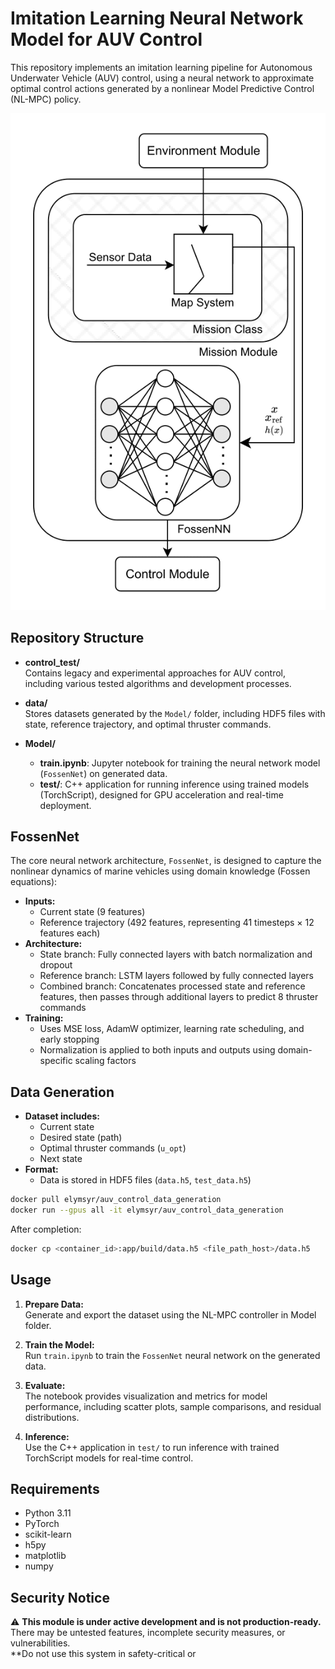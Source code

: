 # Imitation Learning Neural Network Model for AUV Control

This repository implements an imitation learning pipeline for Autonomous Underwater Vehicle (AUV) control, using a neural network to approximate optimal control actions generated by a nonlinear Model Predictive Control (NL-MPC) policy.

![FossenNet Architecture](docs/media/fossennn.png)

## Repository Structure

- **control_test/**  
  Contains legacy and experimental approaches for AUV control, including various tested algorithms and development processes.

- **data/**  
  Stores datasets generated by the `Model/` folder, including HDF5 files with state, reference trajectory, and optimal thruster commands.

- **Model/**  
  - **train.ipynb**: Jupyter notebook for training the neural network model (`FossenNet`) on generated data.  
  - **test/**: C++ application for running inference using trained models (TorchScript), designed for GPU acceleration and real-time deployment.

## FossenNet

The core neural network architecture, `FossenNet`, is designed to capture the nonlinear dynamics of marine vehicles using domain knowledge (Fossen equations):

- **Inputs:**  
  - Current state (9 features)  
  - Reference trajectory (492 features, representing 41 timesteps × 12 features each)
- **Architecture:**  
  - State branch: Fully connected layers with batch normalization and dropout  
  - Reference branch: LSTM layers followed by fully connected layers  
  - Combined branch: Concatenates processed state and reference features, then passes through additional layers to predict 8 thruster commands
- **Training:**  
  - Uses MSE loss, AdamW optimizer, learning rate scheduling, and early stopping  
  - Normalization is applied to both inputs and outputs using domain-specific scaling factors

## Data Generation

- **Dataset includes:**  
  - Current state  
  - Desired state (path)  
  - Optimal thruster commands (`u_opt`)  
  - Next state  
- **Format:**  
  - Data is stored in HDF5 files (`data.h5`, `test_data.h5`)

```sh
docker pull elymsyr/auv_control_data_generation
docker run --gpus all -it elymsyr/auv_control_data_generation
```
After completion:
```sh
docker cp <container_id>:app/build/data.h5 <file_path_host>/data.h5
```

## Usage

1. **Prepare Data:**  
   Generate and export the dataset using the NL-MPC controller in Model folder.

2. **Train the Model:**  
   Run `train.ipynb` to train the `FossenNet` neural network on the generated data.

3. **Evaluate:**  
   The notebook provides visualization and metrics for model performance, including scatter plots, sample comparisons, and residual distributions.

4. **Inference:**  
   Use the C++ application in `test/` to run inference with trained TorchScript models for real-time control.

## Requirements

- Python 3.11
- PyTorch
- scikit-learn
- h5py
- matplotlib
- numpy

## Security Notice

⚠️ **This module is under active development and is not production-ready.**  
There may be untested features, incomplete security measures, or vulnerabilities.  
**Do not use this system in safety-critical or